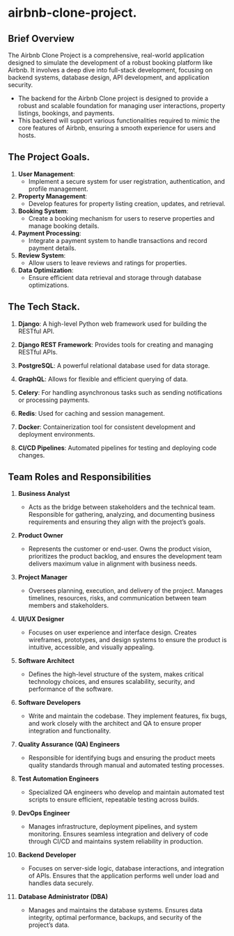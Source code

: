 # airbnb-clone-project.
## Brief Overview
The Airbnb Clone Project is a comprehensive, real-world application designed to simulate the development of a robust booking platform like Airbnb. It involves a deep dive into full-stack development, focusing on backend systems, database design, API development, and application security.

* The backend for the Airbnb Clone project is designed to provide a robust and scalable foundation for managing user interactions, property listings, bookings, and payments.
* This backend will support various functionalities required to mimic the core features of Airbnb, ensuring a smooth experience for users and hosts.

## The Project Goals.
1. **User Management**:
   * Implement a secure system for user registration, authentication, and profile management.
3. **Property Management**:
   * Develop features for property listing creation, updates, and retrieval.
5. **Booking System**:
   * Create a booking mechanism for users to reserve properties and manage booking details.
7. **Payment Processing**:
   * Integrate a payment system to handle transactions and record payment details.
9. **Review System**:
    * Allow users to leave reviews and ratings for properties.
11. **Data Optimization**:
    * Ensure efficient data retrieval and storage through database optimizations.

## The Tech Stack.
1. **Django**: A high-level Python web framework used for building the RESTful API.

2. **Django REST Framework**: Provides tools for creating and managing RESTful APIs.

3. **PostgreSQL**: A powerful relational database used for data storage.

4. **GraphQL**: Allows for flexible and efficient querying of data.

5. **Celery**: For handling asynchronous tasks such as sending notifications or processing payments.

6. **Redis**: Used for caching and session management.

7. **Docker**: Containerization tool for consistent development and deployment environments.

8. **CI/CD Pipelines**: Automated pipelines for testing and deploying code changes.

## Team Roles and Responsibilities
1. **Business Analyst**  
   * Acts as the bridge between stakeholders and the technical team. Responsible for gathering, analyzing, and documenting business requirements and ensuring they align with the project’s goals.

2. **Product Owner**  
   * Represents the customer or end-user. Owns the product vision, prioritizes the product backlog, and ensures the development team delivers maximum value in alignment with business needs.

3. **Project Manager**  
   * Oversees planning, execution, and delivery of the project. Manages timelines, resources, risks, and communication between team members and stakeholders.

4. **UI/UX Designer**  
   * Focuses on user experience and interface design. Creates wireframes, prototypes, and design systems to ensure the product is intuitive, accessible, and visually appealing.

5. **Software Architect**  
   * Defines the high-level structure of the system, makes critical technology choices, and ensures scalability, security, and performance of the software.

6. **Software Developers**  
   * Write and maintain the codebase. They implement features, fix bugs, and work closely with the architect and QA to ensure proper integration and functionality.

7. **Quality Assurance (QA) Engineers**  
   * Responsible for identifying bugs and ensuring the product meets quality standards through manual and automated testing processes.

8. **Test Automation Engineers**  
   * Specialized QA engineers who develop and maintain automated test scripts to ensure efficient, repeatable testing across builds.

9. **DevOps Engineer**  
   * Manages infrastructure, deployment pipelines, and system monitoring. Ensures seamless integration and delivery of code through CI/CD and maintains system reliability in production.

10. **Backend Developer**  
    * Focuses on server-side logic, database interactions, and integration of APIs. Ensures that the application performs well under load and handles data securely.

11. **Database Administrator (DBA)**  
    * Manages and maintains the database systems. Ensures data integrity, optimal performance, backups, and security of the project’s data.
